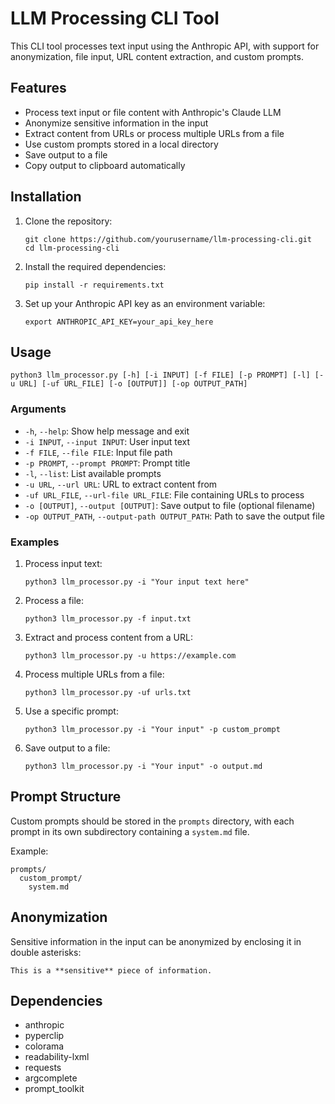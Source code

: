 # LLM Processing CLI Tool

This CLI tool processes text input using the Anthropic API, with support for anonymization, file input, URL content extraction, and custom prompts.

## Features

- Process text input or file content with Anthropic's Claude LLM
- Anonymize sensitive information in the input
- Extract content from URLs or process multiple URLs from a file
- Use custom prompts stored in a local directory
- Save output to a file
- Copy output to clipboard automatically

## Installation

1. Clone the repository:
   ```
   git clone https://github.com/yourusername/llm-processing-cli.git
   cd llm-processing-cli
   ```

2. Install the required dependencies:
   ```
   pip install -r requirements.txt
   ```

3. Set up your Anthropic API key as an environment variable:
   ```
   export ANTHROPIC_API_KEY=your_api_key_here
   ```

## Usage

```
python3 llm_processor.py [-h] [-i INPUT] [-f FILE] [-p PROMPT] [-l] [-u URL] [-uf URL_FILE] [-o [OUTPUT]] [-op OUTPUT_PATH]
```

### Arguments

- `-h`, `--help`: Show help message and exit
- `-i INPUT`, `--input INPUT`: User input text
- `-f FILE`, `--file FILE`: Input file path
- `-p PROMPT`, `--prompt PROMPT`: Prompt title
- `-l`, `--list`: List available prompts
- `-u URL`, `--url URL`: URL to extract content from
- `-uf URL_FILE`, `--url-file URL_FILE`: File containing URLs to process
- `-o [OUTPUT]`, `--output [OUTPUT]`: Save output to file (optional filename)
- `-op OUTPUT_PATH`, `--output-path OUTPUT_PATH`: Path to save the output file

### Examples

1. Process input text:
   ```
   python3 llm_processor.py -i "Your input text here"
   ```

2. Process a file:
   ```
   python3 llm_processor.py -f input.txt
   ```

3. Extract and process content from a URL:
   ```
   python3 llm_processor.py -u https://example.com
   ```

4. Process multiple URLs from a file:
   ```
   python3 llm_processor.py -uf urls.txt
   ```

5. Use a specific prompt:
   ```
   python3 llm_processor.py -i "Your input" -p custom_prompt
   ```

6. Save output to a file:
   ```
   python3 llm_processor.py -i "Your input" -o output.md
   ```

## Prompt Structure

Custom prompts should be stored in the `prompts` directory, with each prompt in its own subdirectory containing a `system.md` file.

Example:
```
prompts/
  custom_prompt/
    system.md
```

## Anonymization

Sensitive information in the input can be anonymized by enclosing it in double asterisks:
```
This is a **sensitive** piece of information.
```

## Dependencies

- anthropic
- pyperclip
- colorama
- readability-lxml
- requests
- argcomplete
- prompt_toolkit
